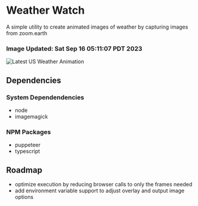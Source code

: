 # Weather Watch

A simple utility to create animated images of weather by capturing images from zoom.earth

### Image Updated: Sat Sep 16 05:11:07 PDT 2023

![Latest US Weather Animation](animations/2023-09-16.webp)

## Dependencies
### System Dependendencies
* node
* imagemagick
### NPM Packages
* puppeteer
* typescript

## Roadmap
* optimize execution by reducing browser calls to only the frames needed
* add environment variable support to adjust overlay and output image options
